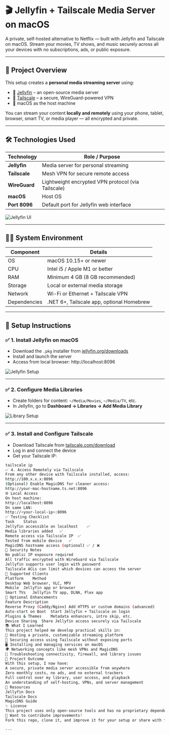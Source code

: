 # 🎬 Jellyfin + Tailscale Media Server on macOS

A private, self-hosted alternative to Netflix — built with Jellyfin and Tailscale on macOS. Stream your movies, TV shows, and music securely across all your devices with no subscriptions, ads, or public exposure.

---

## 📌 Project Overview

This setup creates a **personal media streaming server** using:
- 🎥 [Jellyfin](https://jellyfin.org) – an open-source media server
- 🔐 [Tailscale](https://tailscale.com) – a secure, WireGuard-powered VPN
- 🍎 macOS as the host machine

You can stream your content **locally and remotely** using your phone, tablet, browser, smart TV, or media player — all encrypted and private.

---

## 🛠️ Technologies Used

| Technology     | Role / Purpose                                   |
|----------------|--------------------------------------------------|
| **Jellyfin**    | Media server for personal streaming              |
| **Tailscale**   | Mesh VPN for secure remote access                |
| **WireGuard**   | Lightweight encrypted VPN protocol (via Tailscale) |
| **macOS**       | Host OS                                          |
| **Port 8096**   | Default port for Jellyfin web interface          |

![Jellyfin UI](/Users/grery/Desktop/JellyFin/d3bdb6284bcb42f4383f75db612e1a125febbbbd0c7d372a9579a04bd505d7fd.png)

---

## 🧑‍💻 System Environment

| Component      | Details                               |
|----------------|----------------------------------------|
| OS             | macOS 10.15+ or newer                 |
| CPU            | Intel i5 / Apple M1 or better         |
| RAM            | Minimum 4 GB (8 GB recommended)       |
| Storage        | Local or external media storage       |
| Network        | Wi-Fi or Ethernet + Tailscale VPN     |
| Dependencies   | .NET 6+, Tailscale app, optional Homebrew |


---

## 🚀 Setup Instructions

### ✅ 1. Install Jellyfin on macOS
- Download the `.pkg` installer from [jellyfin.org/downloads](https://jellyfin.org/downloads/)
- Install and launch the server
- Access from local browser:
http://localhost:8096

![Jellyfin Setup](/Users/grery/Projects/private-media-server-macos/images/e0a87856b69877660cb539a2a69dc60452aecc124bfc97116133877b45c2701e.png)

---

### ✅ 2. Configure Media Libraries
- Create folders for content: `~/Media/Movies`, `~/Media/TV`, etc.
- In Jellyfin, go to **Dashboard → Libraries → Add Media Library**

![Library Setup](/Users/grery/Projects/private-media-server-macos/images/5a2f6c9942ab8fa52b93956822298cbea60ba334d73e1783fbd1e581b57a14db.png)

---

### ✅ 3. Install and Configure Tailscale
- Download Tailscale from [tailscale.com/download](https://tailscale.com/download)
- Log in and connect the device
- Get your Tailscale IP:
```bash
tailscale ip
✅ 4. Access Remotely via Tailscale
From any other device with Tailscale installed, access:
http://100.x.x.x:8096
(Optional) Enable MagicDNS for cleaner access:
http://your-mac-hostname.ts.net:8096
🌐 Local Access
On host machine:
http://localhost:8096
On same LAN:
http://<your-local-ip>:8096
✅ Testing Checklist
Task	Status
Jellyfin accessible on localhost	✅
Media libraries added	✅
Remote access via Tailscale IP	✅
Tested from mobile device	✅
MagicDNS hostname access (optional)	✅ / ❌
🔐 Security Notes
No public IP exposure required
All traffic encrypted with WireGuard via Tailscale
Jellyfin supports user login with password
Tailscale ACLs can limit which devices can access the server
📱 Supported Clients
Platform	Method
Desktop	Web browser, VLC, MPV
Mobile	Jellyfin app or browser
Smart TVs	Jellyfin TV app, DLNA, Plex app
🔧 Optional Enhancements
Feature	Description
Reverse Proxy (Caddy/Nginx)	Add HTTPS or custom domains (advanced)
Auto-start on Boot	Start Jellyfin + Tailscale on login
Plugins & Themes	Metadata enhancers, intro skip, etc.
Device Sharing	Share Jellyfin access securely via Tailscale
📚 What I Learned
This project helped me develop practical skills in:
🧠 Hosting a private, customizable streaming platform
🔐 Securing access using Tailscale without exposing ports
🖥️ Installing and managing services on macOS
🌍 Networking concepts like mesh VPNs and MagicDNS
🧪 Troubleshooting connectivity, firewall, and library issues
📁 Project Outcome
With this setup, I now have:
A secure, private media server accessible from anywhere
Zero monthly costs, no ads, and no external trackers
Full control over my library, user access, and playback
An understanding of self-hosting, VPNs, and server management
📎 Resources
Jellyfin Docs
Tailscale Docs
MagicDNS Guide
✨ License
This project uses only open-source tools and has no proprietary dependencies. You are free to adapt and extend this for personal or educational use.
📌 Want to contribute improvements?
Fork this repo, clone it, and improve it for your setup or share with friends & family. Happy streaming! 🎬

---

